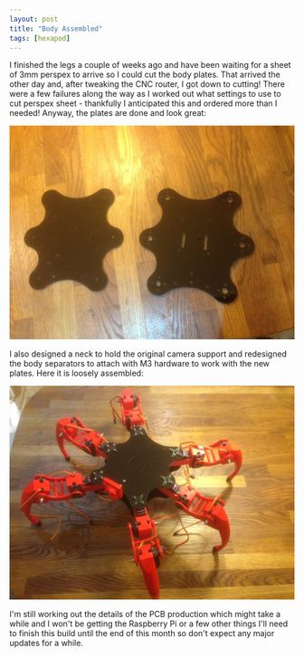 ```yaml
---
layout: post
title: "Body Assembled"
tags: [hexapod]
---
```


I finished the legs a couple of weeks ago and have been waiting for a sheet of 3mm perspex to arrive so I could cut the body plates.  That arrived the other day and, after tweaking the CNC router, I got down to cutting!  There were a few failures along the way as I worked out what settings to use to cut perspex sheet - thankfully I anticipated this and ordered more than I needed!  Anyway, the plates are done and look great:

![](/images/hexapod/IMG_0190.tn.jpg)

I also designed a neck to hold the original camera support and redesigned the body separators to attach with M3 hardware to work with the new plates.  Here it is loosely assembled:

![](/images/hexapod/IMG_0191.tn.jpg)

I'm still working out the details of the PCB production which might take a while and I won't be getting the Raspberry Pi or a few other things I'll need to finish this build until the end of this month so don't expect any major updates for a while.
